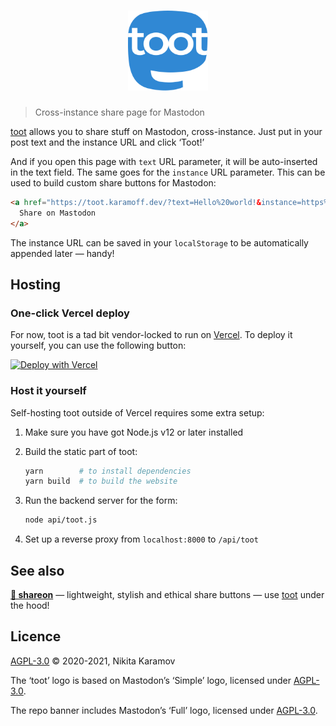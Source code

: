 <h1 align="center"><img src="assets/logo.svg" width="128" height="128" alt="toot"></h1>

> Cross-instance share page for Mastodon

[toot] allows you to share stuff on Mastodon, cross-instance. Just put in your post text and the instance URL and click ‘Toot!’

And if you open this page with `text` URL parameter, it will be auto-inserted in the text field. The same goes for the `instance` URL parameter. This can be used to build custom share buttons for Mastodon:

```html
<a href="https://toot.karamoff.dev/?text=Hello%20world!&instance=https%3A%2F%2Fmastodon.xyz">
  Share on Mastodon
</a>
```

The instance URL can be saved in your `localStorage` to be automatically appended later — handy!

## Hosting

### One-click Vercel deploy

For now, toot is a tad bit vendor-locked to run on
[Vercel](https://vercel.com/). To deploy it yourself, you can use the following
button:

[![Deploy with Vercel](https://vercel.com/button)](https://vercel.com/new/clone?repository-url=https%3A%2F%2Fgithub.com%2FNickKaramoff%2Ftoot)

### Host it yourself

Self-hosting toot outside of Vercel requires some extra setup:

1. Make sure you have got Node.js v12 or later installed

2. Build the static part of toot:

   ```sh
   yarn        # to install dependencies
   yarn build  # to build the website
   ```

3. Run the backend server for the form:

   ```sh
   node api/toot.js
   ```

4. Set up a reverse proxy from `localhost:8000` to `/api/toot`


## See also

**[📯 shareon](https://shareon.js.org)** — lightweight, stylish and ethical share buttons — use [toot] under the hood!

## Licence

[AGPL-3.0](https://spdx.org/licenses/AGPL-3.0-only.html) © 2020-2021, Nikita Karamov

The ‘toot’ logo is based on Mastodon’s ‘Simple’ logo, licensed under [AGPL-3.0](https://www.gnu.org/licenses/agpl-3.0.html).

The repo banner includes Mastodon’s ‘Full’ logo, licensed under [AGPL-3.0](https://www.gnu.org/licenses/agpl-3.0.html).

[toot]: https://toot.karamoff.dev
